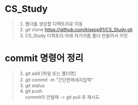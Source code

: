 # CS_Study

>1. 폴더를 생성할 디렉토리로 이동 
>2. git clone https://github.com/kiseop91/CS_Study.git 
>3. CS_Study 디렉토리 아래 자기이름 폴더 만들어서 커밋 

# commit 명령어 정리
 
>1. git add [파일 또는 폴더명]        
>2. git commit -m "간단한메세지입력"  
>3. git status                    
>4. git push                       
>     commit이 안될때 -> git pull 후 재시도

